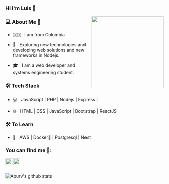###  Hi I'm Luis 👋

<img align='right' src="https://media.giphy.com/media/M9gbBd9nbDrOTu1Mqx/giphy.gif" width="230">

  <h3>  💻 About Me 👦</h3>

- 🇨🇴  &nbsp; I am from Colombia 

- 🤔 &nbsp; Exploring new technologies and developing web solutions and new frameworks in Nodejs.

- 🎓 &nbsp; I am a web developer and systems engineering student.


<h3>🛠 Tech Stack</h3>


- 💻 &nbsp; JavaScript | PHP | Nodejs | Express | 

- 🌐 &nbsp; HTML | CSS | JavaScript | Bootstrap | ReactJS

<!--

- 🛢 &nbsp; MySQL | MongoDB |

- 🔧 &nbsp; Git 

- 🖥 &nbsp; Illustrator| Photoshop | Figma

-->



<h3>🛠 To Learn</h3>

- 🔧 &nbsp; AWS | Docker🐳 |  Postgresql | Nest

<h3> You can find me 🚀: </h3>

[<img align="left" alt="Souarvdey777 | Twitter" width="22px" src="https://cdn.jsdelivr.net/npm/simple-icons@v3/icons/twitter.svg" />][twitter]
[<img align="left" alt="Souarvdey777 | LinkedIn" width="22px" src="https://cdn.jsdelivr.net/npm/simple-icons@v3/icons/linkedin.svg" />][linkedin]


<br/>

[twitter]: https://twitter.com/luiscortesj_
[linkedin]: https://linkedin.com/in/luis-gabriel-cortes-jacanamijoy

<br />


![Apurv's github stats](https://github-readme-stats.vercel.app/api?username=luiscortesj1&show_icons=true)
<br />
<br />
<br />







<!--
**luiscortesj1/luiscortesj1** is a ✨ _special_ ✨ repository because its `README.md` (this file) appears on your GitHub profile.

Here are some ideas to get you started:

- 🔭 I’m currently working on ...
- 🌱 I’m currently learning ...
- 👯 I’m looking to collaborate on ...
- 🤔 I’m looking for help with ...
- 💬 Ask me about ...
- 📫 How to reach me: ...
- 😄 Pronouns: ...
- ⚡ Fun fact: ...
-->

